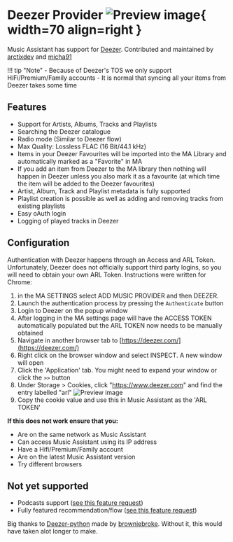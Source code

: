 # Deezer Provider ![Preview image](../assets/icons/deezer-icon.svg){ width=70 align=right }

Music Assistant has support for [Deezer](https://www.deezer.com/). Contributed and maintained by [arctixdev](https://github.com/arctixdev) and [micha91](https://github.com/micha91) 

!!! tip "Note"
    - Because of Deezer's TOS we only support HiFi/Premium/Family accounts
    - It is normal that syncing all your items from Deezer takes some time

## Features
- Support for Artists, Albums, Tracks and Playlists
- Searching the Deezer catalogue
- Radio mode (Similar to Deezer flow)
- Max Quality: Lossless FLAC (16 Bit/44.1 kHz)
- Items in your Deezer Favourites will be imported into the MA Library and automatically marked as a "Favorite" in MA
- If you add an item from Deezer to the MA library then nothing will happen in Deezer unless you also mark it as a favourite (at which time the item will be added to the Deezer favourites)
- Artist, Album, Track and Playlist metadata is fully supported
- Playlist creation is possible as well as adding and removing tracks from existing playlists
- Easy oAuth login
- Logging of played tracks in Deezer

## Configuration

Authentication with Deezer happens through an Access and ARL Token. Unfortunately, Deezer does not officially support third party logins, so you will need to obtain your own ARL Token. Instructions were written for Chrome:

1. in the MA SETTINGS select ADD MUSIC PROVIDER and then DEEZER.
2. Launch the authentication process by pressing the `Authenticate` button
3. Login to Deezer on the popup window
4. After logging in the MA settings page will have the ACCESS TOKEN automatically populated but the ARL TOKEN now needs to be manually obtained
5. Navigate in another browser tab to [https://deezer.com/](https://deezer.com/)
6. Right click on the browser window and select INSPECT. A new window will open
7. Click the 'Application' tab. You might need to expand your window or click the `>>` button
8. Under Storage > Cookies, click "https://www.deezer.com" and find the entry labelled "arl"
  ![Preview image](../assets/screenshots/deezer-arl.png)
9. Copy the cookie value and use this in Music Assistant as the 'ARL TOKEN'

**If this does not work ensure that you:**

- Are on the same network as Music Assistant
- Can access Music Assistant using its IP address
- Have a Hifi/Premium/Family account
- Are on the latest Music Assistant version
- Try different browsers

## Not yet supported
- Podcasts support ([see this feature request](https://github.com/music-assistant/hass-music-assistant/discussions/429))
- Fully featured recommendation/flow ([see this feature request](https://github.com/music-assistant/hass-music-assistant/discussions/535))

Big thanks to [Deezer-python](https://GitHub.com/browniebroke/deezer-python) made by [browniebroke](https://github.com/browniebloke). Without it, this would have taken alot longer to make.
